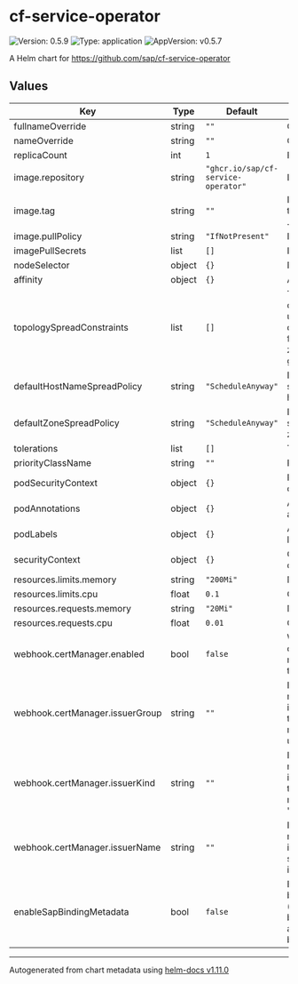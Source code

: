 # cf-service-operator

![Version: 0.5.9](https://img.shields.io/badge/Version-0.5.9-informational?style=flat-square) ![Type: application](https://img.shields.io/badge/Type-application-informational?style=flat-square) ![AppVersion: v0.5.7](https://img.shields.io/badge/AppVersion-v0.5.7-informational?style=flat-square)

A Helm chart for https://github.com/sap/cf-service-operator

## Values

| Key | Type | Default | Description |
|-----|------|---------|-------------|
| fullnameOverride | string | `""` | Override full name |
| nameOverride | string | `""` | Override name |
| replicaCount | int | `1` | Replica count |
| image.repository | string | `"ghcr.io/sap/cf-service-operator"` | Image repository |
| image.tag | string | `""` | Image tag (defauls to .Chart.AppVersion) |
| image.pullPolicy | string | `"IfNotPresent"` | Image pull policy |
| imagePullSecrets | list | `[]` | Image pull secrets |
| nodeSelector | object | `{}` | Node selector |
| affinity | object | `{}` | Affinity settings |
| topologySpreadConstraints | list | `[]` | Topology spread constraints (if unspecified, default constraints for hostname and zone will be generated) |
| defaultHostNameSpreadPolicy | string | `"ScheduleAnyway"` | Default topology spread policy for hostname |
| defaultZoneSpreadPolicy | string | `"ScheduleAnyway"` | Default topology spread policy for zone |
| tolerations | list | `[]` | Tolerations |
| priorityClassName | string | `""` | Priority class |
| podSecurityContext | object | `{}` | Pod security context |
| podAnnotations | object | `{}` | Additional pod annotations |
| podLabels | object | `{}` | Additional pod labels |
| securityContext | object | `{}` | Container security context |
| resources.limits.memory | string | `"200Mi"` | Memory limit |
| resources.limits.cpu | float | `0.1` | CPU limit |
| resources.requests.memory | string | `"20Mi"` | Memory request |
| resources.requests.cpu | float | `0.01` | CPU request |
| webhook.certManager.enabled | bool | `false` | Whether to use cert-manager to manage webhook tls |
| webhook.certManager.issuerGroup | string | `""` | Issuer group (only relevant if enabled is true; if unset, the default cert-manager group is used) |
| webhook.certManager.issuerKind | string | `""` | Issuer kind (only relevant if enabled is true; if unset, the default cert-manager type 'Issuer' is used) |
| webhook.certManager.issuerName | string | `""` | Issuer name (only relevant if enabled is true; if unset, a self-signed issuer is used) |
| enableSapBindingMetadata | bool | `false` | Enable SAP binding metadata (per default, can be overridden by annotation per binding object) |

----------------------------------------------
Autogenerated from chart metadata using [helm-docs v1.11.0](https://github.com/norwoodj/helm-docs/releases/v1.11.0)
